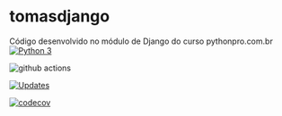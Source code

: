 # tomasdjango
Código desenvolvido no módulo de Django do curso pythonpro.com.br
[![Python 3](https://pyup.io/repos/github/tomasrajao/tomasdjango/python-3-shield.svg)](https://pyup.io/repos/github/tomasrajao/tomasdjango/)

![github actions](https://github.com/tomasrajao/tomasdjango/actions/workflows/django.yml/badge.svg)

[![Updates](https://pyup.io/repos/github/tomasrajao/tomasdjango/shield.svg)](https://pyup.io/repos/github/tomasrajao/tomasdjango/)

[![codecov](https://codecov.io/gh/tomasrajao/tomasdjango/branch/main/graph/badge.svg?token=CcVkBc4CIZ)](https://codecov.io/gh/tomasrajao/tomasdjango)

